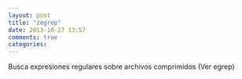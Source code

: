 ```yaml
---
layout: post
title: "zegrep"
date: 2013-10-27 13:57
comments: true
categories: 
---
```

Busca expresiones regulares sobre archivos comprimidos (Ver egrep)

